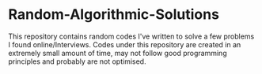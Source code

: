 # Random-Algorithmic-Solutions
This repository contains random codes I've written to solve a few problems I found online/Interviews. Codes under this repository are created in an extremely small amount of time, may not follow good programming principles and probably are not optimised. 
